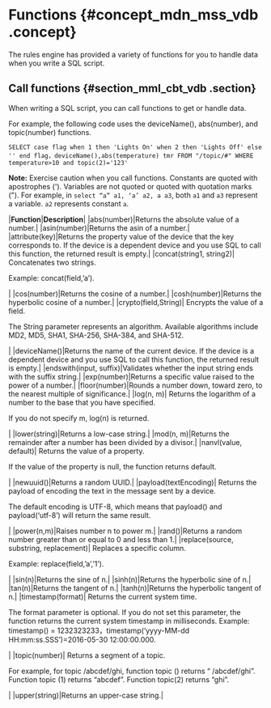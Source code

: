 # Functions {#concept_mdn_mss_vdb .concept}

The rules engine has provided a variety of functions for you to handle data when you write a SQL script.

## Call functions {#section_mml_cbt_vdb .section}

When writing a SQL script, you can call functions to get or handle data.

For example, the following code uses the deviceName\(\), abs\(number\), and topic\(number\) functions.

```
SELECT case flag when 1 then 'Lights On' when 2 then 'Lights Off' else '' end flag，deviceName(),abs(temperature) tmr FROM "/topic/#" WHERE temperature>10 and topic(2)='123'
```

**Note:** Exercise caution when you call functions. Constants are quoted with apostrophes \('\). Variables are not quoted or quoted with quotation marks \("\). For example, in `select “a” a1, ‘a’ a2, a a3`, both `a1` and `a3` represent a variable. `a2` represents constant `a`.

|**Function**|**Description**|
|abs\(number\)|Returns the absolute value of a number.|
|asin\(number\)|Returns the asin of a number.|
|attribute\(key\)|Returns the property value of the device that the key corresponds to. If the device is a dependent device and you use SQL to call this function, the returned result is empty.|
|concat\(string1, string2\)| Concatenates two strings.

 Example: concat\(field,’a’\).

 |
|cos\(number\)|Returns the cosine of a number.|
|cosh\(number\)|Returns the hyperbolic cosine of a number.|
|crypto\(field,String\)| Encrypts the value of a field.

 The String parameter represents an algorithm. Available algorithms include MD2, MD5, SHA1, SHA-256, SHA-384, and SHA-512.

 |
|deviceName\(\)|Returns the name of the current device. If the device is a dependent device and you use SQL to call this function, the returned result is empty.|
|endswith\(input, suffix\)|Validates whether the input string ends with the suffix string.|
|exp\(number\)|Returns a specific value raised to the power of a number.|
|floor\(number\)|Rounds a number down, toward zero, to the nearest multiple of significance.|
|log\(n, m\)| Returns the logarithm of a number to the base that you have specified.

 If you do not specify m, log\(n\) is returned.

 |
|lower\(string\)|Returns a low-case string.|
|mod\(n, m\)|Returns the remainder after a number has been divided by a divisor.|
|nanvl\(value, default\)| Returns the value of a property.

 If the value of the property is null, the function returns default.

 |
|newuuid\(\)|Returns a random UUID.|
|payload\(textEncoding\)| Returns the payload of encoding the text in the message sent by a device.

 The default encoding is UTF-8, which means that payload\(\) and payload\(‘utf-8’\) will return the same result.

 |
|power\(n,m\)|Raises number n to power m.|
|rand\(\)|Returns a random number greater than or equal to 0 and less than 1.|
|replace\(source, substring, replacement\)| Replaces a specific column.

 Example: replace\(field,’a’,’1’\).

 |
|sin\(n\)|Returns the sine of n.|
|sinh\(n\)|Returns the hyperbolic sine of n.|
|tan\(n\)|Returns the tangent of n.|
|tanh\(n\)|Returns the hyperbolic tangent of n.|
|timestamp\(format\)| Returns the current system time.

 The format parameter is optional. If you do not set this parameter, the function returns the current system timestamp in milliseconds. Example:  timestamp\(\) = 1232323233，timestamp\(‘yyyy-MM-dd HH:mm:ss.SSS’\)=2016-05-30 12:00:00.000.

 |
|topic\(number\)| Returns a segment of a topic.

 For example, for topic /abcdef/ghi, function topic \(\) returns “ /abcdef/ghi”. Function topic \(1\) returns “abcdef”. Function topic\(2\) returns “ghi”.

 |
|upper\(string\)|Returns an upper-case string.|

